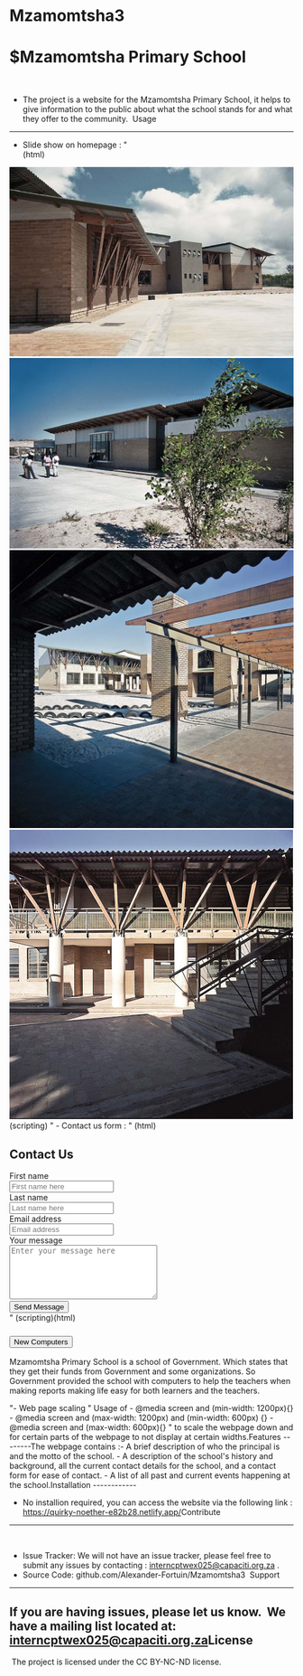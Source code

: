 # Mzamomtsha3
$Mzamomtsha Primary School
========
​
- The project is a website for the Mzamomtsha Primary School, it helps to give information to the public about what the school stands for and what they offer to the community.
​
Usage
-----
- Slide show on homepage :
"    
(html)
<div class="main">
    <img class="mySlides" src="images/school.jpg">
    <img class="mySlides" src="images/school 2.jpg">
    <img class="mySlides" src="images/school3.jpg">
    <img class="mySlides" src="images/school4.jpg">
</div>
​
(scripting)
<script>
var slideIndex = 0;
    carousel();
function carousel() {
    var i;
    var x = document.getElementsByClassName("mySlides");
        for (i = 0; i < x.length; i++) {
            x[i].style.display = "none";
        }
        slideIndex++;
    if (slideIndex > x.length) {slideIndex = 1}
        x[slideIndex-1].style.display = "block";
        setTimeout(carousel, 2000); // Change image every 2 seconds
    }
</script>
"
- Contact us form :
"
(html)
<div class="contact">
    <form class="form-area">
    <h2>Contact Us</h2>
    <label for="fname">First name</label><br>
    <input type="text" id="fname" placeholder="First name here" required><br>
    <label for="message">Last name</label><br>
    <input type="text" id="lname" placeholder="Last name here"><br>
    <label for="message">Email address</label><br>
    <input type="text" id="email" placeholder="Email address" required><br>
    <label for="message">Your message</label><br>
    <textarea id="message" rows="6" cols="30" placeholder="Enter your message here" required></textarea><br>
    <input type="submit" id ="submit" value="Send Message">
    </form>
</div>
"
(scripting)
<script>
-// image 1
function toggle1() {
  var over = document.querySelector('.box1');
  if (over.className === 'box1 down') {
    over.className = 'box1 up';
  } else {
    over.className = 'box1 down';
  }
}
</script>
​
(html)
<div class="img1">
    <article class="box1 up">
        <h3 title="click here"><button id="button" class='click' onclick='toggle1()'>New Computers</button></h3>
        <p>Mzamomtsha Primary School is a school of Government. Which states that they get their funds from Government and some organizations.
        So Government provided the school with computers to help the teachers when making reports making life easy for both learners and the teachers.</p>
    </article>
</div>
"
​
- Web page scaling
"
Usage of 
- @media screen and (min-width: 1200px){}
- @media screen and (max-width: 1200px) and (min-width: 600px) {}
- @media screen and (max-width: 600px){}
"
to scale the webpage down and for certain parts of the webpage to not display at certain widths.
​
Features
--------
​
The webpage contains :
​
- A brief description of who the principal is and the motto of the school.
- A description of the school's history and background, all the current contact details for the school, and a contact form for ease of contact. 
- A list of all past and current events happening at the school.
​
Installation
------------
 
- No installion required, you can access the website via the following link : https://quirky-noether-e82b28.netlify.app/
​
Contribute
----------
​
- Issue Tracker: We will not have an issue tracker, please feel free to submit any issues by contacting : interncptwex025@capaciti.org.za .
​
- Source Code: github.com/Alexander-Fortuin/Mzamomtsha3
​
Support
-------
​
If you are having issues, please let us know.
​
We have a mailing list located at: interncptwex025@capaciti.org.za
​
License
-------
​
The project is licensed under the CC BY-NC-ND license.

